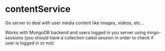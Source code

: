 # contentService
Go server to deal with user media content like images, videos, etc...

Works with MongoDB backend and users logged in you server using mngo-sessions (you should have a collection caled session in order to check if user is logged in or not)
